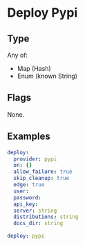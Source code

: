 # Deploy Pypi



## Type

Any of:

* Map (Hash)
* Enum (known String)

## Flags

None.


## Examples

```yaml
deploy:
  provider: pypi
  on: {}
  allow_failure: true
  skip_cleanup: true
  edge: true
  user: 
  password: 
  api_key: 
  server: string
  distributions: string
  docs_dir: string
```

```yaml
deploy: pypi

```
